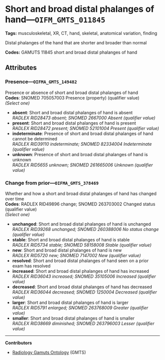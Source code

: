 # Short and broad distal phalanges of hand—`OIFM_GMTS_011845`

**Tags:** musculoskeletal, XR, CT, hand, skeletal, anatomical variation, finding

Distal phalanges of the hand that are shorter and broader than normal

**Codes:** GAMUTS 11845 short and broad distal phalanges of hand

## Attributes

### Presence—`OIFMA_GMTS_149482`

Presence or absence of short and broad distal phalanges of hand  
**Codes**: SNOMED 705057003 Presence (property) (qualifier value)  
*(Select one)*

- **absent**: Short and broad distal phalanges of hand is absent  
_RADLEX RID28473 absent; SNOMED 2667000 Absent (qualifier value)_
- **present**: Short and broad distal phalanges of hand is present  
_RADLEX RID28472 present; SNOMED 52101004 Present (qualifier value)_
- **indeterminate**: Presence of short and broad distal phalanges of hand cannot be determined  
_RADLEX RID39110 indeterminate; SNOMED 82334004 Indeterminate (qualifier value)_
- **unknown**: Presence of short and broad distal phalanges of hand is unknown  
_RADLEX RID5655 unknown; SNOMED 261665006 Unknown (qualifier value)_

### Change from prior—`OIFMA_GMTS_378469`

Whether and how a short and broad distal phalanges of hand has changed over time  
**Codes**: RADLEX RID49896 change; SNOMED 263703002 Changed status (qualifier value)  
*(Select one)*

- **unchanged**: Short and broad distal phalanges of hand is unchanged  
_RADLEX RID39268 unchanged; SNOMED 260388006 No status change (qualifier value)_
- **stable**: Short and broad distal phalanges of hand is stable  
_RADLEX RID5734 stable; SNOMED 58158008 Stable (qualifier value)_
- **new**: Short and broad distal phalanges of hand is new  
_RADLEX RID5720 new; SNOMED 7147002 New (qualifier value)_
- **resolved**: Short and broad distal phalanges of hand seen on a prior exam has resolved  
- **increased**: Short and broad distal phalanges of hand has increased  
_RADLEX RID36043 increased; SNOMED 35105006 Increased (qualifier value)_
- **decreased**: Short and broad distal phalanges of hand has decreased  
_RADLEX RID36044 decreased; SNOMED 1250004 Decreased (qualifier value)_
- **larger**: Short and broad distal phalanges of hand is larger  
_RADLEX RID5791 enlarged; SNOMED 263768009 Greater (qualifier value)_
- **smaller**: Short and broad distal phalanges of hand is smaller  
_RADLEX RID38669 diminished; SNOMED 263796003 Lesser (qualifier value)_

---

**Contributors**

- [Radiology Gamuts Ontology](https://gamuts.net/) (GMTS)